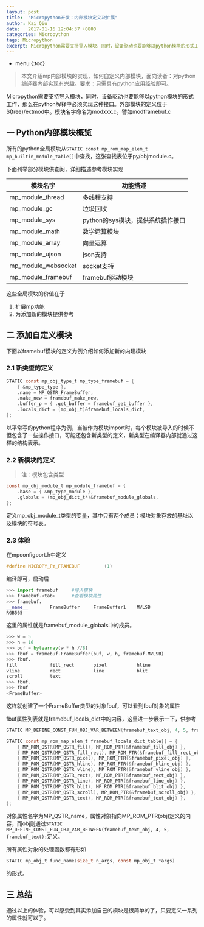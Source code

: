 ```yaml
---
layout: post
title:  "Micropython开发：内部模块定义及扩展"
author: Kai Qiu
date:   2017-01-16 12:04:37 +0800
categories: Micropython
tags: Micropython
excerpt: Micropython需要支持导入模块，同时，设备驱动也要能够以python模块的形式工作，那么在python解释中必须实现这种接口，这篇文章就介绍Micropython是如何支持模块的。
---
```


* menu
{:toc}

>本文介绍mp内部模块的实现，如何自定义内部模块，面向读者：对python编译器内部实现有兴趣。要求：只需具有python应用经验即可。

Micropython需要支持导入模块，同时，设备驱动也要能够以python模块的形式工作，那么在python解释中必须实现这种接口。外部模块的定义位于$(tree)/extmod中。模块名字命名为modxxx.c。譬如modframebuf.c

## 一 Python内部模块概览

所有的python全局模块从`STATIC const mp_rom_map_elem_t mp_builtin_module_table[]`中查找，这张查找表位于py/objmodule.c。

下面列举部分模块供查阅，详细描述参考模块实现

模块名字 | 功能描述
--- | ---
mp_module_thread | 多线程支持
mp_module_gc | 垃圾回收
mp_module_sys | python的sys模块，提供系统操作接口
mp_module_math | 数学运算模块
mp_module_array | 向量运算
mp_module_ujson | json支持
mp_module_websocket | socket支持
mp_module_framebuf | framebuf驱动模块

这些全局模块的价值在于

1. 扩展mp功能
2. 为添加新的模块提供参考

## 二 添加自定义模块
下面以framebuf模块的定义为例介绍如何添加新的内建模块

### 2.1 新类型的定义

```c
STATIC const mp_obj_type_t mp_type_framebuf = {
    { &mp_type_type },
    .name = MP_QSTR_FrameBuffer,
    .make_new = framebuf_make_new,
    .buffer_p = { .get_buffer = framebuf_get_buffer },
    .locals_dict = (mp_obj_t)&framebuf_locals_dict,
};
```

以平常写的python程序为例，当被作为模块import时，每个模块被导入的时候不但包含了一些操作接口，可能还包含新类型的定义，新类型在编译器内部就通过这样的结构表示。

### 2.2 新模块的定义

> 注：模块包含类型

```c
const mp_obj_module_t mp_module_framebuf = {
    .base = { &mp_type_module },
    .globals = (mp_obj_dict_t*)&framebuf_module_globals,
};
```

定义mp_obj_module_t类型的变量，其中只有两个成员：模块对象存放的基址以及模块的符号表。

### 2.3 体验
在mpconfigport.h中定义
```c
#define MICROPY_PY_FRAMEBUF			(1)
```

编译即可，启动后

```python
>>> import framebuf     #导入模块
>>> framebuf.<tab>      #查看模块属性
>>> framebuf.
__name__        FrameBuffer     FrameBuffer1    MVLSB
RGB565

```

这里的属性就是framebuf_module_globals中的成员。

```python
>>> w = 5
>>> h = 16
>>> buf = bytearray(w * h //8)
>>> fbuf = framebuf.FrameBuffer(buf, w, h, framebuf.MVLSB)
>>> fbuf.
fill            fill_rect       pixel           hline
vline           rect            line            blit
scroll          text
>>> fbuf.
>>> fbuf
<FrameBuffer>
```

这样就创建了一个FrameBuffer类型的对象fbuf，可以看到fbuf对象的属性

fbuf属性列表就是framebuf_locals_dict中的内容，这里进一步展示一下，供参考

```c
STATIC MP_DEFINE_CONST_FUN_OBJ_VAR_BETWEEN(framebuf_text_obj, 4, 5, framebuf_text);

STATIC const mp_rom_map_elem_t framebuf_locals_dict_table[] = {
    { MP_ROM_QSTR(MP_QSTR_fill), MP_ROM_PTR(&framebuf_fill_obj) },
    { MP_ROM_QSTR(MP_QSTR_fill_rect), MP_ROM_PTR(&framebuf_fill_rect_obj) },
    { MP_ROM_QSTR(MP_QSTR_pixel), MP_ROM_PTR(&framebuf_pixel_obj) },
    { MP_ROM_QSTR(MP_QSTR_hline), MP_ROM_PTR(&framebuf_hline_obj) },
    { MP_ROM_QSTR(MP_QSTR_vline), MP_ROM_PTR(&framebuf_vline_obj) },
    { MP_ROM_QSTR(MP_QSTR_rect), MP_ROM_PTR(&framebuf_rect_obj) },
    { MP_ROM_QSTR(MP_QSTR_line), MP_ROM_PTR(&framebuf_line_obj) },
    { MP_ROM_QSTR(MP_QSTR_blit), MP_ROM_PTR(&framebuf_blit_obj) },
    { MP_ROM_QSTR(MP_QSTR_scroll), MP_ROM_PTR(&framebuf_scroll_obj) },
    { MP_ROM_QSTR(MP_QSTR_text), MP_ROM_PTR(&framebuf_text_obj) },
};
```

对象属性名字为MP_QSTR_name，属性对象指向MP_ROM_PTR(obj)定义的内容，而obj则通过`STATIC MP_DEFINE_CONST_FUN_OBJ_VAR_BETWEEN(framebuf_text_obj, 4, 5, framebuf_text);`定义。

所有属性对象的处理函数都有形如
```c
STATIC mp_obj_t func_name(size_t n_args, const mp_obj_t *args)
```
的形式。


## 三 总结
通过以上的体验，可以感受到其实添加自己的模块是很简单的了，只要定义一系列的属性就可以了。
